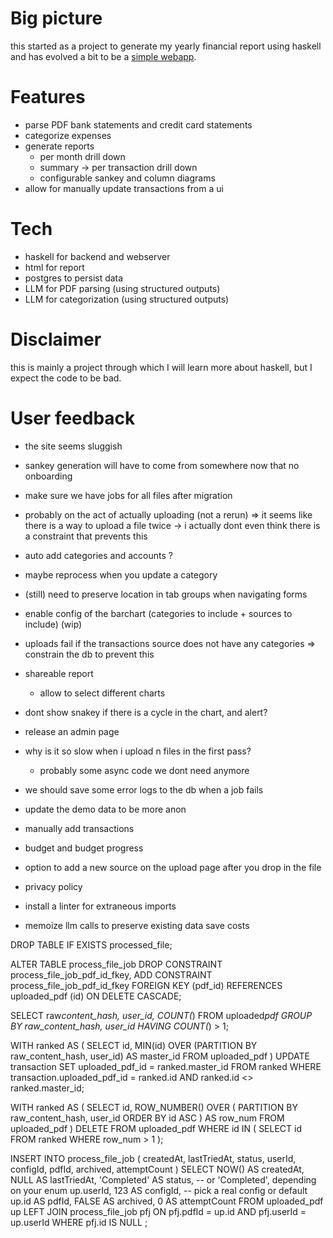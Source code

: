 # Big picture

this started as a project to generate my yearly financial report using haskell
and has evolved a bit to be a [simple webapp](https://myfinancereport.com/).

# Features

- parse PDF bank statements and credit card statements
- categorize expenses
- generate reports
  - per month drill down
  - summary -> per transaction drill down
  - configurable sankey and column diagrams
- allow for manually update transactions from a ui

# Tech

- haskell for backend and webserver
- html for report
- postgres to persist data
- LLM for PDF parsing (using structured outputs)
- LLM for categorization (using structured outputs)

# Disclaimer

this is mainly a project through which I will learn more about haskell, but I expect the code to be bad.

# User feedback

- the site seems sluggish
- sankey generation will have to come from somewhere now that no onboarding
- make sure we have jobs for all files after migration
- probably on the act of actually uploading (not a rerun)
  => it seems like there is a way to upload a file twice
  -> i actually dont even think there is a constraint that prevents this

- auto add categories and accounts ?
- maybe reprocess when you update a category
- (still) need to preserve location in tab groups when navigating forms
- enable config of the barchart (categories to include + sources to include) (wip)

- uploads fail if the transactions source does not have any categories
  => constrain the db to prevent this
- shareable report
  - allow to select different charts
- dont show snakey if there is a cycle in the chart, and alert?
- release an admin page
- why is it so slow when i upload n files in the first pass?
  - probably some async code we dont need anymore
- we should save some error logs to the db when a job fails
- update the demo data to be more anon
- manually add transactions
- budget and budget progress
- option to add a new source on the upload page after you drop in the file
- privacy policy
- install a linter for extraneous imports
- memoize llm calls to preserve existing data save costs

DROP TABLE IF EXISTS processed_file;

ALTER TABLE process_file_job
DROP CONSTRAINT process_file_job_pdf_id_fkey,
ADD CONSTRAINT process_file_job_pdf_id_fkey
FOREIGN KEY (pdf_id)
REFERENCES uploaded_pdf (id)
ON DELETE CASCADE;

SELECT raw*content_hash, user_id, COUNT(*)
FROM uploaded*pdf
GROUP BY raw_content_hash, user_id
HAVING COUNT(*) > 1;

WITH ranked AS (
SELECT
id,
MIN(id) OVER (PARTITION BY raw_content_hash, user_id) AS master_id
FROM uploaded_pdf
)
UPDATE transaction
SET uploaded_pdf_id = ranked.master_id
FROM ranked
WHERE transaction.uploaded_pdf_id = ranked.id
AND ranked.id <> ranked.master_id;

WITH ranked AS (
SELECT
id,
ROW_NUMBER() OVER (
PARTITION BY raw_content_hash, user_id
ORDER BY id ASC
) AS row_num
FROM uploaded_pdf
)
DELETE FROM uploaded_pdf
WHERE id IN (
SELECT id
FROM ranked
WHERE row_num > 1
);

INSERT INTO process_file_job (
createdAt,
lastTriedAt,
status,
userId,
configId,
pdfId,
archived,
attemptCount
)
SELECT
NOW() AS createdAt,
NULL AS lastTriedAt,
'Completed' AS status, -- or 'Completed', depending on your enum
up.userId,
123 AS configId, -- pick a real config or default
up.id AS pdfId,
FALSE AS archived,
0 AS attemptCount
FROM uploaded_pdf up
LEFT JOIN process_file_job pfj
ON pfj.pdfId = up.id
AND pfj.userId = up.userId
WHERE pfj.id IS NULL
;
